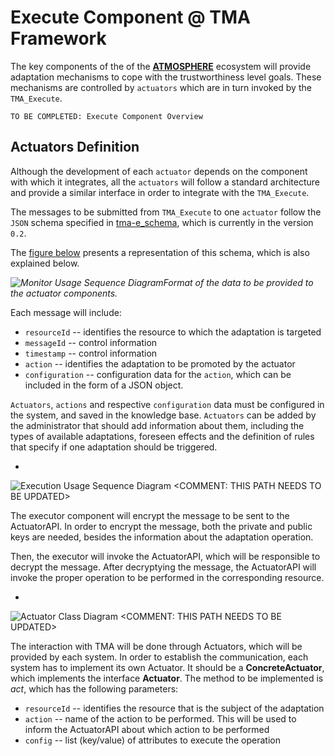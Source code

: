# Execute Component @ TMA Framework

The key components of the of the [**ATMOSPHERE**](http://www.atmosphere-eubrazil.eu) ecosystem will provide adaptation mechanisms to cope with the trustworthiness level goals.
These mechanisms are controlled by `actuators` which are in turn invoked by the `TMA_Execute`. 



```
TO BE COMPLETED: Execute Component Overview
```




## Actuators Definition


Although the development of each `actuator` depends on the component with which it integrates, all the `actuators` will follow a standard architecture and provide a similar interface in order to integrate with the `TMA_Execute`. 


The messages to be submitted from `TMA_Execute` to one `actuator` follow the `JSON` schema specified in [tma-e_schema](interface/atmosphere_tma-e_schema.json), which is currently in the version `0.2`.

The [figure below](interface/atmosphere_tma-e_schema.png)  presents a representation of this schema, which is also explained below. 


*![Monitor Usage Sequence Diagram](interface/atmosphere_tma-e_schema.png)Format of the data to be provided to the actuator components.*

Each message will include:

* `resourceId` -- identifies the resource to which the adaptation is targeted
* `messageId` -- control information 
* `timestamp` -- control information 
* `action` -- identifies the adaptation to be promoted by the actuator
* `configuration` -- configuration data for the `action`, which can be included in the form of a JSON object.

`Actuators`, `actions` and respective `configuration` data must be configured in the system, and saved in the knowledge base. 
`Actuators` can be added by the administrator that should add information about them, including the types of available adaptations, foreseen effects and the definition of rules that specify if one adaptation should be triggered.

-

![Execution Usage Sequence Diagram](https://github.com/eubr-atmosphere/tma-framework/blob/35169ffe7ae73418cde3caf4e9545f729c83acee/architecture/diagrams/TMA-E/TMA-E_Actuation.jpg)
<COMMENT: THIS PATH NEEDS TO BE UPDATED>

The executor component will encrypt the message to be sent to the ActuatorAPI. In order to encrypt the message, both the private and public keys are needed, besides the information about the adaptation operation.

Then, the executor will invoke the ActuatorAPI, which will be responsible to decrypt the message. After decryptying the message, the ActuatorAPI will invoke the proper operation to be performed in the corresponding resource.

-

![Actuator Class Diagram](https://github.com/eubr-atmosphere/tma-framework/blob/35169ffe7ae73418cde3caf4e9545f729c83acee/architecture/diagrams/TMA-E/TMA-E_Actuator_ClassDiagram.jpg)
<COMMENT: THIS PATH NEEDS TO BE UPDATED>

The interaction with TMA will be done through Actuators, which will be provided by each system. In order to establish the communication, each system has to implement its own Actuator. It should be a **ConcreteActuator**, which implements the interface **Actuator**. The method to be implemented is _act_, which has the following parameters:

* `resourceId` -- identifies the resource that is the subject of the adaptation
* `action` -- name of the action to be performed. This will be used to inform the ActuatorAPI about which action to be performed
* `config` -- list (key/value) of attributes to execute the operation